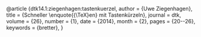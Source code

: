 @article {dtk14.1:ziegenhagen:tastenkuerzel,
  author        = {Uwe Ziegenhagen},
  title         = {Schneller \enquote{{\TeX}en} mit Tastenkürzeln},
  journal       = dtk,
  volume        = {26},
  number        = {1},
  date          = {2014},
  month         = {2},
  pages         = {20--26},
  keywords      = {bretter},
}